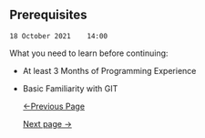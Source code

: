 ## Prerequisites ##

    18 October 2021    14:00

What you need to learn before continuing:

- At least 3 Months of Programming Experience 
- Basic Familiarity with GIT 

  [<-Previous Page](https://github.com/kanitmann/Learn_With_Me/tree/master/Docker)                                        
  
  [Next page ->](https://github.com/kanitmann/Learn_With_Me/blob/master/Docker/2.%20What%20is%20Docker.MD)